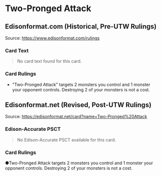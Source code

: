 # Two-Pronged Attack

## Edisonformat.com (Historical, Pre-UTW Rulings)

Source: https://www.edisonformat.com/rulings

### Card Text

> No card text found for this card.

### Card Rulings

*   "Two-Pronged Attack" targets 2 monsters you control and 1 monster your opponent controls. Destroying 2 of your monsters is not a cost.

## Edisonformat.net (Revised, Post-UTW Rulings)

Source: https://edisonformat.net/card?name=Two-Pronged%20Attack

### Edison-Accurate PSCT

> No Edison-Accurate PSCT available for this card.

### Card Rulings

●Two-Pronged Attack targets 2 monsters you control and 1 monster your opponent controls. Destroying 2 of your monsters is not a cost.
            